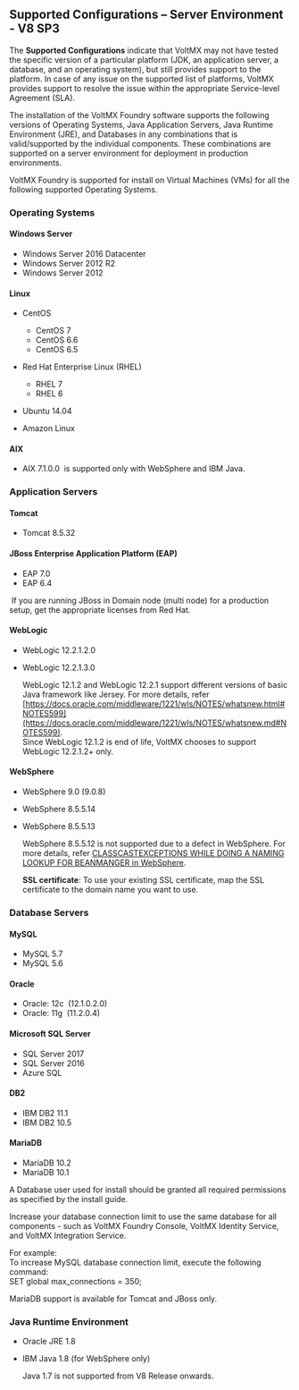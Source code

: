 ﻿  

Supported Configurations – Server Environment - V8 SP3
------------------------------------------------------

The **Supported Configurations** indicate that VoltMX may not have tested the specific version of a particular platform (JDK, an application server, a database, and an operating system), but still provides support to the platform. In case of any issue on the supported list of platforms, VoltMX provides support to resolve the issue within the appropriate Service-level Agreement (SLA).

The installation of the VoltMX Foundry software supports the following versions of Operating Systems, Java Application Servers, Java Runtime Environment (JRE), and Databases in any combinations that is valid/supported by the individual components. These combinations are supported on a server environment for deployment in production environments.

VoltMX Foundry is supported for install on Virtual Machines (VMs) for all the following supported Operating Systems.

### Operating Systems

#### **Windows Server**

*   Windows Server 2016 Datacenter
*   Windows Server 2012 R2
*   Windows Server 2012

#### Linux

*   CentOS
    *   CentOS 7
    *   CentOS 6.6
    *   CentOS 6.5
*   Red Hat Enterprise Linux (RHEL)
    
    *   RHEL 7
    *   RHEL 6
*   Ubuntu 14.04
*   Amazon Linux

#### AIX

*   AIX 7.1.0.0  is supported only with WebSphere and IBM Java.

### Application Servers

#### **Tomcat**

*   Tomcat 8.5.32

#### JBoss Enterprise Application Platform (EAP)

*   EAP 7.0
*   EAP 6.4

 If you are running JBoss in Domain node (multi node) for a production setup, get the appropriate licenses from Red Hat.

#### WebLogic

*   WebLogic 12.2.1.2.0
*   WebLogic 12.2.1.3.0
    
    WebLogic 12.1.2 and WebLogic 12.2.1 support different versions of basic Java framework like Jersey. For more details, refer [https://docs.oracle.com/middleware/1221/wls/NOTES/whatsnew.html#NOTES599](https://docs.oracle.com/middleware/1221/wls/NOTES/whatsnew.md#NOTES599).  
    Since WebLogic 12.1.2 is end of life, VoltMX chooses to support WebLogic 12.2.1.2+ only.
    

#### WebSphere

*   WebSphere 9.0 (9.0.8)
*   WebSphere 8.5.5.14
*   WebSphere 8.5.5.13
    
    WebSphere 8.5.5.12 is not supported due to a defect in WebSphere. For more details, refer [CLASSCASTEXCEPTIONS WHILE DOING A NAMING LOOKUP FOR BEANMANGER in WebSphere](http://www-01.ibm.com/support/docview.wss?uid=swg1PI85892&myns=swgws&mynp=OCSSEQTP&mync=R&cm_sp=swgws-_-OCSSEQTP-_-R).
    
    **SSL certificate**: To use your existing SSL certificate, map the SSL certificate to the domain name you want to use.
    

### Database Servers

#### MySQL

*   MySQL 5.7
*   MySQL 5.6

#### Oracle

*   Oracle: 12c  (12.1.0.2.0)
*   Oracle: 11g  (11.2.0.4)

#### Microsoft SQL Server

*   SQL Server 2017
*   SQL Server 2016
*   Azure SQL

#### DB2

*   IBM DB2 11.1
*   IBM DB2 10.5

#### MariaDB

*   MariaDB 10.2
*   MariaDB 10.1

A Database user used for install should be granted all required permissions as specified by the install guide.

Increase your database connection limit to use the same database for all components - such as VoltMX Foundry Console, VoltMX Identity Service, and VoltMX Integration Service.  
  
For example:  
To increase MySQL database connection limit, execute the following command:  
SET global max\_connections = 350;

MariaDB support is available for Tomcat and JBoss only.  

### Java Runtime Environment

*   Oracle JRE 1.8
*   IBM Java 1.8 (for WebSphere only)
    
    Java 1.7 is not supported from V8 Release onwards.
